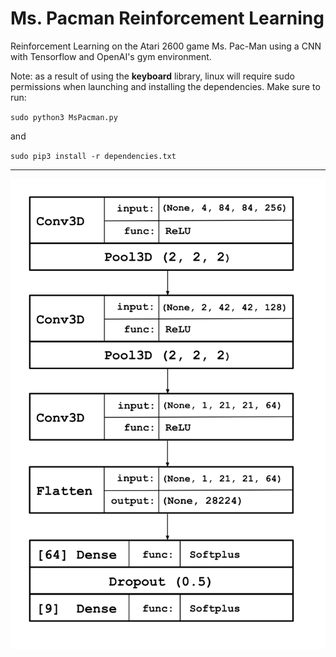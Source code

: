# Ms. Pacman Reinforcement Learning
Reinforcement Learning on the Atari 2600 game Ms. Pac-Man using a CNN with Tensorflow and OpenAI's gym environment.

Note: as a result of using the **keyboard** library, linux will require sudo permissions when launching and installing the dependencies. Make sure to run:

`sudo python3 MsPacman.py`

and 

`sudo pip3 install -r dependencies.txt`

---

![model](model_diagram.svg)
